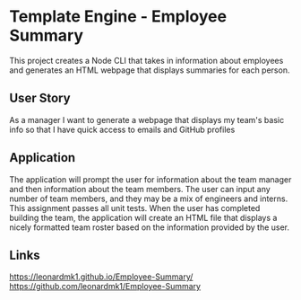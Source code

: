 # Template Engine - Employee Summary

This project creates a Node CLI that takes in information about employees and generates an HTML webpage that displays summaries for each person.

## User Story

As a manager
I want to generate a webpage that displays my team's basic info
so that I have quick access to emails and GitHub profiles

## Application

The application will prompt the user for information about the team manager and then information about the team members. The user can input any number of team members, and they may be a mix of engineers and interns. This assignment passes all unit tests. When the user has completed building the team, the application will create an HTML file that displays a nicely formatted team roster based on the information provided by the user.

## Links

https://leonardmk1.github.io/Employee-Summary/
https://github.com/leonardmk1/Employee-Summary
